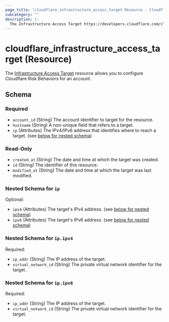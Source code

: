 ```yaml
---
page_title: "cloudflare_infrastructure_access_target Resource - Cloudflare"
subcategory: ""
description: |-
  The Infrastructure Access Target https://developers.cloudflare.com/cloudflare-one/insights/risk-score/ resource allows you to configure Cloudflare Risk Behaviors for an account.
---
```


# cloudflare_infrastructure_access_target (Resource)

The [Infrastructure Access Target](https://developers.cloudflare.com/cloudflare-one/insights/risk-score/) resource allows you to configure Cloudflare Risk Behaviors for an account.


<!-- schema generated by tfplugindocs -->
## Schema

### Required

- `account_id` (String) The account identifier to target for the resource.
- `hostname` (String) A non-unique field that refers to a target.
- `ip` (Attributes) The IPv4/IPv6 address that identifies where to reach a target. (see [below for nested schema](#nestedatt--ip))

### Read-Only

- `created_at` (String) The date and time at which the target was created.
- `id` (String) The identifier of this resource.
- `modified_at` (String) The date and time at which the target was last modified.

<a id="nestedatt--ip"></a>
### Nested Schema for `ip`

Optional:

- `ipv4` (Attributes) The target's IPv4 address. (see [below for nested schema](#nestedatt--ip--ipv4))
- `ipv6` (Attributes) The target's IPv6 address. (see [below for nested schema](#nestedatt--ip--ipv6))

<a id="nestedatt--ip--ipv4"></a>
### Nested Schema for `ip.ipv4`

Required:

- `ip_addr` (String) The IP address of the target.
- `virtual_network_id` (String) The private virtual network identifier for the target.


<a id="nestedatt--ip--ipv6"></a>
### Nested Schema for `ip.ipv6`

Required:

- `ip_addr` (String) The IP address of the target.
- `virtual_network_id` (String) The private virtual network identifier for the target.


